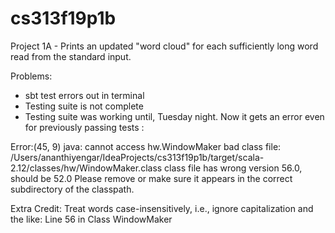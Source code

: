 # cs313f19p1b
Project 1A - Prints an updated "word cloud" for each sufficiently long word read from the standard input.

Problems:
- sbt test errors out in terminal
- Testing suite is not complete
- Testing suite was working until, Tuesday night. Now it gets an error even for previously passing tests :

Error:(45, 9) java: cannot access hw.WindowMaker
  bad class file: /Users/ananthiyengar/IdeaProjects/cs313f19p1b/target/scala-2.12/classes/hw/WindowMaker.class
    class file has wrong version 56.0, should be 52.0
    Please remove or make sure it appears in the correct subdirectory of the classpath.

Extra Credit:
Treat words case-insensitively, i.e., ignore capitalization and the like: Line 56 in Class WindowMaker

